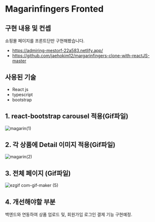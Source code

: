 
# Magarinfingers Fronted

## 구현 내용 및 컨셉
쇼핑몰 페이지를 프론트단만 구현해봤습니다.

+ https://admiring-mestorf-22a583.netlify.app/
+ https://github.com/jaehokim12/margarinfingers-clone-with-reactJS-master

## 사용된 기술
+ React js
+ typescript
+ bootstrap


##  1. react-bootstrap carousel 적용(Gif파일)
![magarin(1)](https://user-images.githubusercontent.com/62605981/123534556-01f7a480-d759-11eb-8612-ad5348d77793.gif)








## 2. 각 상품에 Detail 이미지 적용(Gif파일)
![magarin(2)](https://user-images.githubusercontent.com/62605981/123534558-0459fe80-d759-11eb-85b2-8fc2073c73ee.gif)

## 3. 전체 페이지 (Gif파일)

![ezgif com-gif-maker (5)](https://user-images.githubusercontent.com/62605981/123535146-16d63700-d75d-11eb-82bb-403a3c2537d7.gif)

## 4. 개선해야할 부분 

백엔드와 연동하여 상품 업로드 및, 회원가입 로그인 결제 기능 구현예정. 
